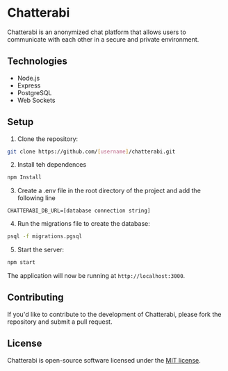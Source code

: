 # Chatterabi

Chatterabi is an anonymized chat platform that allows users to communicate with each other in a secure and private environment.

## Technologies
- Node.js
- Express
- PostgreSQL
- Web Sockets

## Setup

1. Clone the repository:

```bash
git clone https://github.com/[username]/chatterabi.git
```
2. Install teh dependences 

```bash
npm Install
```

3. Create a .env file in the root directory of the project and add the following line

```text
CHATTERABI_DB_URL=[database connection string]
```

4. Run the migrations file to create the database:

```bash
psql -f migrations.pgsql
```

5. Start the server:

```bash
npm start
```

The application will now be running at `http://localhost:3000`.

## Contributing

If you'd like to contribute to the development of Chatterabi, please fork the repository and submit a pull request.

## License

Chatterabi is open-source software licensed under the [MIT license](https://opensource.org/licenses/MIT).

